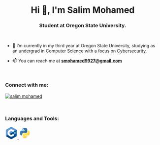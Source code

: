 <h1 align="center">Hi 👋, I'm Salim Mohamed</h1>
<h3 align="center">Student at Oregon State University.</h3>

<br>







- 🌱 I’m currently in my third year at Oregon State University, studying as an undergrad in Computer Science with a focus on Cybersecurity.

- 📫 You can reach me at **smohamed9927@gmail.com**


<br>

<h3 align="left">Connect with me:</h3>
<p align="left">
  <a href="https://www.linkedin.com/in/salimamohamed/" target="blank"><img align="center"
      src="https://raw.githubusercontent.com/rahuldkjain/github-profile-readme-generator/master/src/images/icons/Social/linked-in-alt.svg"
      alt="salim mohamed" height="30" width="40" /></a>
</p>

<br>

<h3 align="left">Languages and Tools:</h3>
<p align="left"> <a href="https://www.w3schools.com/cpp/" target="_blank" rel="noreferrer">
    <img src="https://raw.githubusercontent.com/devicons/devicon/master/icons/cplusplus/cplusplus-original.svg"
      alt="cplusplus" width="40" height="40" /> </a> <a href="https://www.python.org" target="_blank" rel="noreferrer"> <img
      src="https://raw.githubusercontent.com/devicons/devicon/master/icons/python/python-original.svg" alt="python"
      width="40" height="40" /> </a> </p>
